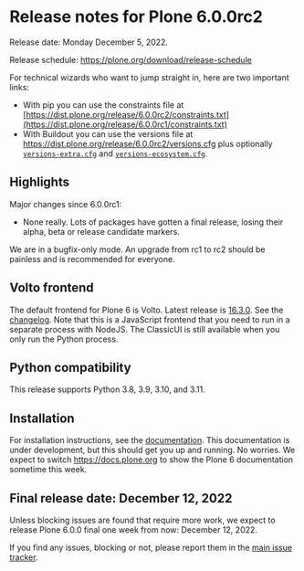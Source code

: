 # Release notes for Plone 6.0.0rc2

Release date: Monday December 5, 2022.

Release schedule: https://plone.org/download/release-schedule

For technical wizards who want to jump straight in, here are two important links:

* With pip you can use the constraints file at [https://dist.plone.org/release/6.0.0rc2/constraints.txt](https://dist.plone.org/release/6.0.0rc1/constraints.txt)
* With Buildout you can use the versions file at https://dist.plone.org/release/6.0.0rc2/versions.cfg plus optionally [`versions-extra.cfg`](https://dist.plone.org/release/6.0.0rc2/versions-extra.cfg) and [`versions-ecosystem.cfg`](https://dist.plone.org/release/6.0.0rc2/versions-ecosystem.cfg).


## Highlights

Major changes since 6.0.0rc1:

* None really.  Lots of packages have gotten a final release, losing their alpha, beta or release candidate markers.

We are in a bugfix-only mode.  An upgrade from rc1 to rc2 should be painless and is recommended for everyone.


## Volto frontend

The default frontend for Plone 6 is Volto. Latest release is [16.3.0](https://www.npmjs.com/package/@plone/volto/v/16.3.0).  See the [changelog](https://github.com/plone/volto/blob/16.3.0/CHANGELOG.md).
Note that this is a JavaScript frontend that you need to run in a separate process with NodeJS.
The ClassicUI is still available when you only run the Python process.


## Python compatibility

This release supports Python 3.8, 3.9, 3.10, and 3.11.


## Installation

For installation instructions, see the [documentation](https://6.dev-docs.plone.org/install/index.html).
This documentation is under development, but this should get you up and running.  No worries.
We expect to switch https://docs.plone.org to show the Plone 6 documentation sometime this week.


## Final release date: December 12, 2022

Unless blocking issues are found that require more work, we expect to release Plone 6.0.0 final one week from now:
December 12, 2022.

If you find any issues, blocking or not, please report them in the [main issue tracker](https://github.com/plone/Products.CMFPlone/issues).
